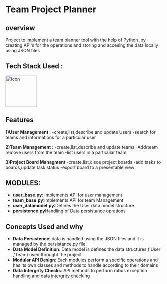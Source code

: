 # Team Project Planner

## overview

Project to implement a team planner tool with the help of Python ,by creating API's for the operations and storing and accesing the data locally using JSON files
## Tech Stack Used :
<div style="display: flex; align-items: flex-start;"><img src="https://techstack-generator.vercel.app/python-icon.svg" alt="icon" width="100" height="100" /></div>

## Features
 **1)User Management :**
 -create,list,describe and update Users
 -search for teams and informations for a particular user

 **2)Team Management :**
 -create,list,describe and update teams
 -Add/team remove users from the team
 -list users in a particular team

 **3)Project Board Managment**
 -create,list,clsoe project boards
 -add tasks to boards,update task status
 -export board to a presentable view

## MODULES:
 - **user_base.py**: Implements API for user management
 - **team_base.py**:Implements API for team Management
 - **user_datamodel.py**:Defines the User data model structure
 - **persistence.py**Handling of Data persistance oprations

 ## Concepts Used and why
 - **Data Persistence**:
data is handled using the JSON files and it is managed by the persistance.py file.
 - **Data Model Definition**:
  Data model is defines the data structures ('User' ,'Team) used throught the project
 - **Modular API Design**:
  Each modules perform a specific operations and has its own classes and methods to handle according to their domains
- **Data Intergrity Checks**:
   API methods to perform robus exception handling and data intergrity checking
